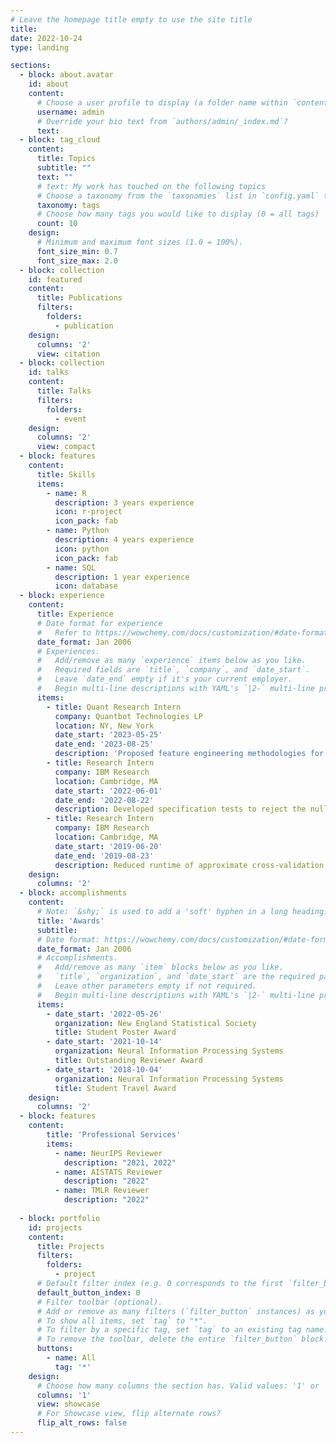 ```yaml
---
# Leave the homepage title empty to use the site title
title:
date: 2022-10-24
type: landing

sections:
  - block: about.avatar
    id: about
    content:
      # Choose a user profile to display (a folder name within `content/authors/`)
      username: admin
      # Override your bio text from `authors/admin/_index.md`?
      text:
  - block: tag_cloud
    content:
      title: Topics
      subtitle: ""
      text: ""
      # text: My work has touched on the following topics
      # Choose a taxonomy from the `taxonomies` list in `config.yaml` to display (e.g. tags, categories, authors)
      taxonomy: tags
      # Choose how many tags you would like to display (0 = all tags)
      count: 10
    design:
      # Minimum and maximum font sizes (1.0 = 100%).
      font_size_min: 0.7
      font_size_max: 2.0
  - block: collection
    id: featured
    content:
      title: Publications
      filters:
        folders:
          - publication
    design:
      columns: '2'
      view: citation
  - block: collection
    id: talks
    content:
      title: Talks
      filters:
        folders:
          - event
    design:
      columns: '2'
      view: compact
  - block: features
    content:
      title: Skills
      items:
        - name: R
          description: 3 years experience
          icon: r-project
          icon_pack: fab
        - name: Python
          description: 4 years experience
          icon: python
          icon_pack: fab
        - name: SQL
          description: 1 year experience
          icon: database
  - block: experience
    content:
      title: Experience
      # Date format for experience
      #   Refer to https://wowchemy.com/docs/customization/#date-format
      date_format: Jan 2006
      # Experiences.
      #   Add/remove as many `experience` items below as you like.
      #   Required fields are `title`, `company`, and `date_start`.
      #   Leave `date_end` empty if it's your current employer.
      #   Begin multi-line descriptions with YAML's `|2-` multi-line prefix.
      items:
        - title: Quant Research Intern
          company: Quantbot Technologies LP
          location: NY, New York
          date_start: '2023-05-25'
          date_end: '2023-08-25'
          description: 'Proposed feature engineering methodologies for trading US equities.'
        - title: Research Intern
          company: IBM Research
          location: Cambridge, MA
          date_start: '2022-06-01'
          date_end: '2022-08-22'
          description: Developed specification tests to reject the null hypothesis that neural networks trained on clean image data are well-specified for corrupted image data.
        - title: Research Intern
          company: IBM Research
          location: Cambridge, MA
          date_start: '2019-06-20'
          date_end: '2019-08-23'
          description: Reduced runtime of approximate cross-validation for structured models including hidden Markov models and conditional random fields.
    design:
      columns: '2'
  - block: accomplishments
    content:
      # Note: `&shy;` is used to add a 'soft' hyphen in a long heading.
      title: 'Awards'
      subtitle:
      # Date format: https://wowchemy.com/docs/customization/#date-format
      date_format: Jan 2006
      # Accomplishments.
      #   Add/remove as many `item` blocks below as you like.
      #   `title`, `organization`, and `date_start` are the required parameters.
      #   Leave other parameters empty if not required.
      #   Begin multi-line descriptions with YAML's `|2-` multi-line prefix.
      items:
        - date_start: '2022-05-26'
          organization: New England Statistical Society
          title: Student Poster Award
        - date_start: '2021-10-14'
          organization: Neural Information Processing Systems
          title: Outstanding Reviewer Award
        - date_start: '2018-10-04'
          organization: Neural Information Processing Systems
          title: Student Travel Award
    design:
      columns: '2'
  - block: features
    content:
        title: 'Professional Services'
        items:
          - name: NeurIPS Reviewer
            description: "2021, 2022"
          - name: AISTATS Reviewer
            description: "2022"
          - name: TMLR Reviewer
            description: "2022"
  
  - block: portfolio
    id: projects
    content:
      title: Projects
      filters:
        folders:
          - project
      # Default filter index (e.g. 0 corresponds to the first `filter_button` instance below).
      default_button_index: 0
      # Filter toolbar (optional).
      # Add or remove as many filters (`filter_button` instances) as you like.
      # To show all items, set `tag` to "*".
      # To filter by a specific tag, set `tag` to an existing tag name.
      # To remove the toolbar, delete the entire `filter_button` block.
      buttons:
        - name: All
          tag: '*'
    design:
      # Choose how many columns the section has. Valid values: '1' or '2'.
      columns: '1'
      view: showcase
      # For Showcase view, flip alternate rows?
      flip_alt_rows: false
---
```

